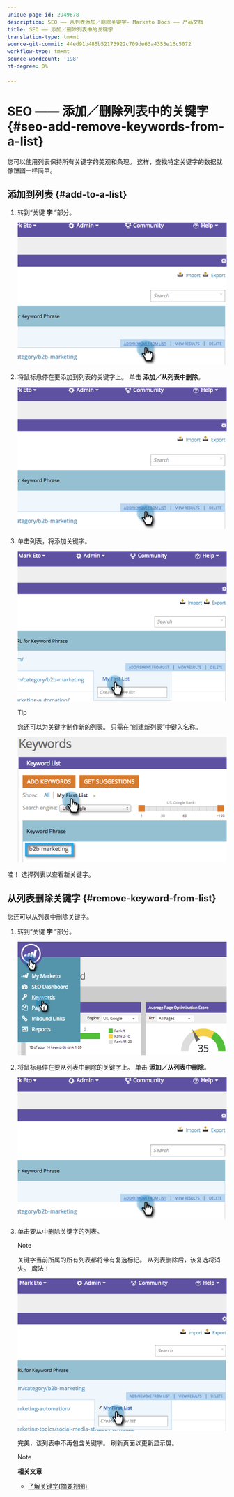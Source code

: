 ```yaml
---
unique-page-id: 2949678
description: SEO —— 从列表添加／删除关键字- Marketo Docs —— 产品文档
title: SEO —— 添加／删除列表中的关键字
translation-type: tm+mt
source-git-commit: 44ed91b485b52173922c709de63a4353e16c5072
workflow-type: tm+mt
source-wordcount: '198'
ht-degree: 0%

---
```



# SEO —— 添加／删除列表中的关键字 {#seo-add-remove-keywords-from-a-list}

您可以使用列表保持所有关键字的美观和条理。 这样，查找特定关键字的数据就像饼图一样简单。

## 添加到列表 {#add-to-a-list}

1. 转到“关键 **字** ”部分。

   ![](assets/image2014-9-18-11-3a48-3a36.png)

1. 将鼠标悬停在要添加到列表的关键字上。 单击 **添加／从列表中删除**。

   ![](assets/image2014-9-18-11-3a48-3a42.png)

1. 单击列表，将添加关键字。

   ![](assets/image2014-9-18-11-3a48-3a47.png)

   >[!TIP]
   >
   >您还可以为关键字制作新的列表。 只需在“创建新列表”中键入名称。

   ![](assets/image2014-9-18-11-3a49-3a16.png)

哇！ 选择列表以查看新关键字。

## 从列表删除关键字 {#remove-keyword-from-list}

您还可以从列表中删除关键字。

1. 转到“关键 **字** ”部分。

   ![](assets/image2014-9-18-11-3a49-3a55.png)

1. 将鼠标悬停在要从列表中删除的关键字上。 单击 **添加／从列表中删除**。

   ![](assets/image2014-9-18-11-3a50-3a4.png)

1. 单击要从中删除关键字的列表。

   >[!NOTE]
   >
   >关键字当前所属的所有列表都将带有复选标记。 从列表删除后，该复选将消失。 魔法！

   ![](assets/image2014-9-18-11-3a50-3a41.png)

   完美，该列表中不再包含关键字。 刷新页面以更新显示屏。

   >[!NOTE]
   >
   >**相关文章**
   >    
   >* [了解关键字(摘要视图)](seo-understanding-keywords.md)

